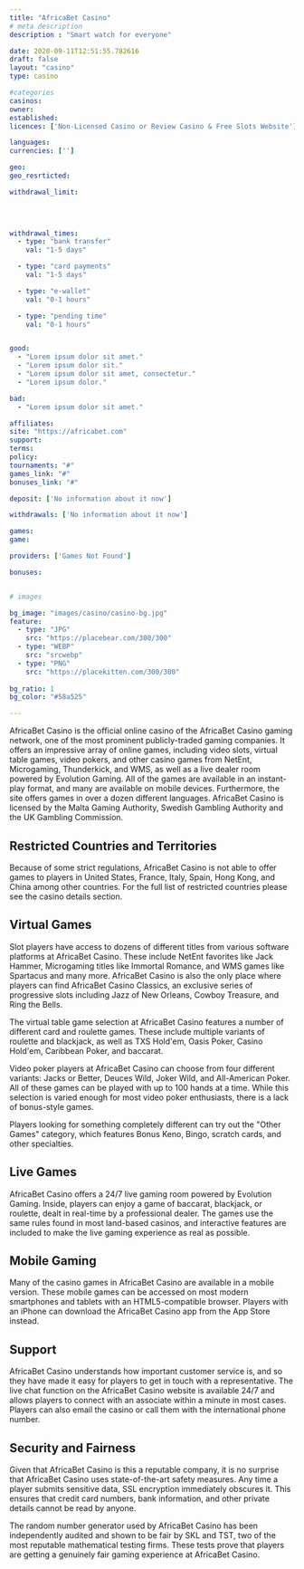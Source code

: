 ```yaml
---
title: "AfricaBet Casino"
# meta description
description : "Smart watch for everyone"

date: 2020-09-11T12:51:55.782616
draft: false
layout: "casino" 
type: casino

#categories
casinos: 
owner: 
established: 
licences: ['Non-Licensed Casino or Review Casino & Free Slots Website']

languages: 
currencies: ['']

geo: 
geo_resrticted: 

withdrawal_limit:

  
  

withdrawal_times:
  - type: "bank transfer"
    val: "1-5 days"

  - type: "card payments"
    val: "1-5 days"

  - type: "e-wallet"
    val: "0-1 hours"

  - type: "pending time"
    val: "0-1 hours"


good:
  - "Lorem ipsum dolor sit amet."
  - "Lorem ipsum dolor sit."
  - "Lorem ipsum dolor sit amet, consectetur."
  - "Lorem ipsum dolor."

bad:
  - "Lorem ipsum dolor sit amet."

affiliates: 
site: "https://africabet.com"
support: 
terms:
policy:
tournaments: "#"
games_link: "#"
bonuses_link: "#"

deposit: ['No information about it now']

withdrawals: ['No information about it now']

games: 
game:

providers: ['Games Not Found']

bonuses:


# images

bg_image: "images/casino/casino-bg.jpg"  
feature:
  - type: "JPG" 
    src: "https://placebear.com/300/300"
  - type: "WEBP"
    src: "srcwebp"
  - type: "PNG"
    src: "https://placekitten.com/300/300"  
 
bg_ratio: 1 
bg_color: "#58a525"  

---
```


AfricaBet Casino is the official online casino of the AfricaBet Casino gaming network, one of the most prominent publicly-traded gaming companies. It offers an impressive array of online games, including video slots, virtual table games, video pokers, and other casino games from NetEnt, Microgaming, Thunderkick, and WMS, as well as a live dealer room powered by Evolution Gaming. All of the games are available in an instant-play format, and many are available on mobile devices. Furthermore, the site offers games in over a dozen different languages. AfricaBet Casino is licensed by the Malta Gaming Authority, Swedish Gambling Authority and the UK Gambling Commission.

## Restricted Countries and Territories
Because of some strict regulations, AfricaBet Casino is not able to offer games to players in United States, France, Italy, Spain, Hong Kong, and China among other countries. For the full list of restricted countries please see the casino details section.

## Virtual Games
Slot players have access to dozens of different titles from various software platforms at AfricaBet Casino. These include NetEnt favorites like Jack Hammer, Microgaming titles like Immortal Romance, and WMS games like Spartacus and many more. AfricaBet Casino is also the only place where players can find AfricaBet Casino Classics, an exclusive series of progressive slots including Jazz of New Orleans, Cowboy Treasure, and Ring the Bells.

The virtual table game selection at AfricaBet Casino features a number of different card and roulette games. These include multiple variants of roulette and blackjack, as well as TXS Hold'em, Oasis Poker, Casino Hold'em, Caribbean Poker, and baccarat.

Video poker players at AfricaBet Casino can choose from four different variants: Jacks or Better, Deuces Wild, Joker Wild, and All-American Poker. All of these games can be played with up to 100 hands at a time. While this selection is varied enough for most video poker enthusiasts, there is a lack of bonus-style games.

Players looking for something completely different can try out the "Other Games" category, which features Bonus Keno, Bingo, scratch cards, and other specialties.

## Live Games
AfricaBet Casino offers a 24/7 live gaming room powered by Evolution Gaming. Inside, players can enjoy a game of baccarat, blackjack, or roulette, dealt in real-time by a professional dealer. The games use the same rules found in most land-based casinos, and interactive features are included to make the live gaming experience as real as possible.

## Mobile Gaming
Many of the casino games in AfricaBet Casino are available in a mobile version. These mobile games can be accessed on most modern smartphones and tablets with an HTML5-compatible browser. Players with an iPhone can download the AfricaBet Casino app from the App Store instead.

## Support
AfricaBet Casino understands how important customer service is, and so they have made it easy for players to get in touch with a representative. The live chat function on the AfricaBet Casino website is available 24/7 and allows players to connect with an associate within a minute in most cases. Players can also email the casino or call them with the international phone number.

## Security and Fairness
Given that AfricaBet Casino is this a reputable company, it is no surprise that AfricaBet Casino uses state-of-the-art safety measures. Any time a player submits sensitive data, SSL encryption immediately obscures it. This ensures that credit card numbers, bank information, and other private details cannot be read by anyone.

The random number generator used by AfricaBet Casino has been independently audited and shown to be fair by SKL and TST, two of the most reputable mathematical testing firms. These tests prove that players are getting a genuinely fair gaming experience at AfricaBet Casino.